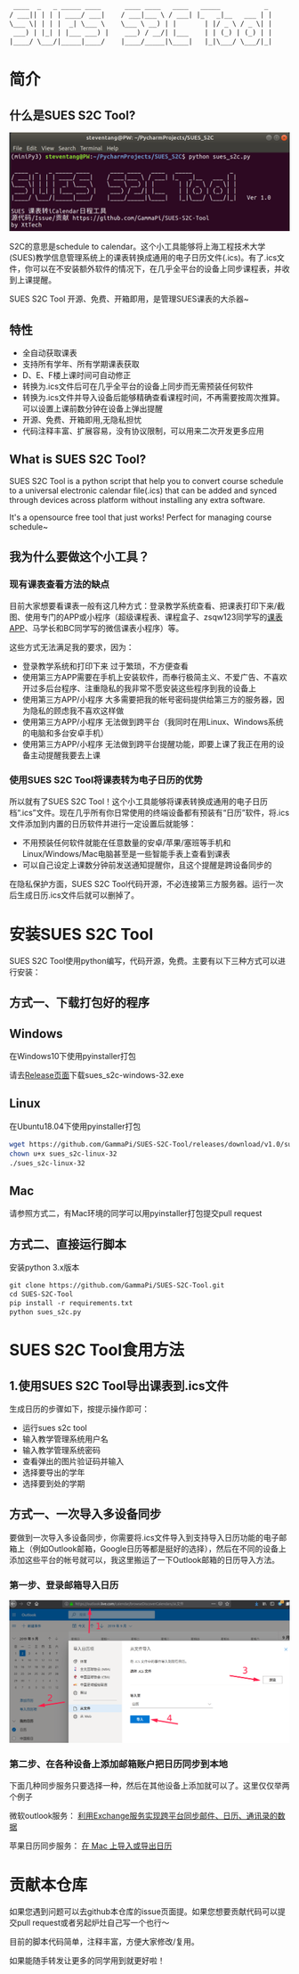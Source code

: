 ```
 ____  _   _ _____ ____      ____ ____   ____   _____           _ 
/ ___|| | | | ____/ ___|    / ___|___ \ / ___| |_   _|__   ___ | |
\___ \| | | |  _| \___ \    \___ \ __) | |       | |/ _ \ / _ \| |
 ___) | |_| | |___ ___) |    ___) / __/| |___    | | (_) | (_) | |
|____/ \___/|_____|____/    |____/_____|\____|   |_|\___/ \___/|_|

```
# 简介

## 什么是SUES S2C Tool?
![](markdownimgs/2019-09-02-21-44-26.png)

S2C的意思是schedule to calendar。这个小工具能够将上海工程技术大学(SUES)教学信息管理系统上的课表转换成通用的电子日历文件(.ics)。有了.ics文件，你可以在不安装额外软件的情况下，在几乎全平台的设备上同步课程表，并收到上课提醒。

SUES S2C Tool 开源、免费、开箱即用，是管理SUES课表的大杀器~

## 特性
- 全自动获取课表
- 支持所有学年、所有学期课表获取
- D、E、F楼上课时间可自动修正
- 转换为.ics文件后可在几乎全平台的设备上同步而无需预装任何软件
- 转换为.ics文件并导入设备后能够精确查看课程时间，不再需要按周次推算。可以设置上课前数分钟在设备上弹出提醒
- 开源、免费、开箱即用,无隐私担忧
- 代码注释丰富、扩展容易，没有协议限制，可以用来二次开发更多应用

## What is SUES S2C Tool?

SUES S2C Tool is a python script that help you to convert course schedule to a universal electronic calendar file(.ics) that can be added and synced through devices across platform without installing any extra software.

It's a opensource free tool that just works! Perfect for managing course schedule~  

## 我为什么要做这个小工具？
### 现有课表查看方法的缺点

目前大家想要看课表一般有这几种方式：登录教学系统查看、把课表打印下来/截图、使用专门的APP或小程序（超级课程表、课程盒子、zsqw123同学写的[课表APP](https://github.com/zsqw123/SUESjxxt)、马学长和BC同学写的微信课表小程序）等。

这些方式无法满足我的要求，因为：
- 登录教学系统和打印下来 过于繁琐，不方便查看
- 使用第三方APP需要在手机上安装软件，而奉行极简主义、不爱广告、不喜欢开过多后台程序、注重隐私的我非常不愿安装这些程序到我的设备上
- 使用第三方APP/小程序 大多需要把我的帐号密码提供给第三方的服务器，因为隐私的顾虑我不喜欢这样做
- 使用第三方APP/小程序 无法做到跨平台（我同时在用Linux、Windows系统的电脑和多台安卓手机）
- 使用第三方APP/小程序 无法做到跨平台提醒功能，即要上课了我正在用的设备主动提醒我要去上课

### 使用SUES S2C Tool将课表转为电子日历的优势

所以就有了SUES S2C Tool！这个小工具能够将课表转换成通用的电子日历档“.ics”文件。现在几乎所有你日常使用的终端设备都有预装有“日历”软件，将.ics文件添加到内置的日历软件并进行一定设置后就能够：

- 不用预装任何软件就能在任意数量的安卓/苹果/塞班等手机和Linux/Windows/Mac电脑甚至是一些智能手表上查看到课表
- 可以自己设定上课数分钟前发送通知提醒你，且这个提醒是跨设备同步的

在隐私保护方面，SUES S2C Tool代码开源，不必连接第三方服务器。运行一次后生成日历.ics文件后就可以删掉了。

# 安装SUES S2C Tool

SUES S2C Tool使用python编写，代码开源，免费。主要有以下三种方式可以进行安装：

## 方式一、下载打包好的程序

## Windows

在Windows10下使用pyinstaller打包

请去[Release页面](https://github.com/GammaPi/SUES-S2C-Tool/releases/download/v1.0/sues_s2c-windows-32.exe)下载sues_s2c-windows-32.exe

## Linux

在Ubuntu18.04下使用pyinstaller打包

```bash
wget https://github.com/GammaPi/SUES-S2C-Tool/releases/download/v1.0/sues_s2c-linux-32
chown u+x sues_s2c-linux-32
./sues_s2c-linux-32
```

## Mac

请参照方式二，有Mac环境的同学可以用pyinstaller打包提交pull request

## 方式二、直接运行脚本
安装python 3.x版本

```basg
git clone https://github.com/GammaPi/SUES-S2C-Tool.git
cd SUES-S2C-Tool
pip install -r requirements.txt
python sues_s2c.py
```

# SUES S2C Tool食用方法

## 1.使用SUES S2C Tool导出课表到.ics文件

生成日历的步骤如下，按提示操作即可：
- 运行sues s2c tool
- 输入教学管理系统用户名
- 输入教学管理系统密码
- 查看弹出的图片验证码并输入
- 选择要导出的学年
- 选择要到处的学期


## 方式一、一次导入多设备同步
要做到一次导入多设备同步，你需要将.ics文件导入到支持导入日历功能的电子邮箱上（例如Outlook邮箱，Google日历等都是挺好的选择），然后在不同的设备上添加这些平台的帐号就可以，我这里搬运了一下Outlook邮箱的日历导入方法。

### 第一步、登录邮箱导入日历
![](markdownimgs/2019-09-02-20-40-35.png)

### 第二步、在各种设备上添加邮箱账户把日历同步到本地

下面几种同步服务只要选择一种，然后在其他设备上添加就可以了。这里仅仅举两个例子

微软outlook服务：
[利用Exchange服务实现跨平台同步邮件、日历、通讯录的数据](https://www.jianshu.com/p/cb54e88986e1)

苹果日历同步服务：
[在 Mac 上导入或导出日历](https://support.apple.com/zh-cn/guide/calendar/icl1023/mac)


# 贡献本仓库

如果您遇到问题可以去github本仓库的issue页面提。如果您想要贡献代码可以提交pull request或者另起炉灶自己写一个也行～

目前的脚本代码简单，注释丰富，方便大家修改/复用。

如果能随手转发让更多的同学用到就更好啦！